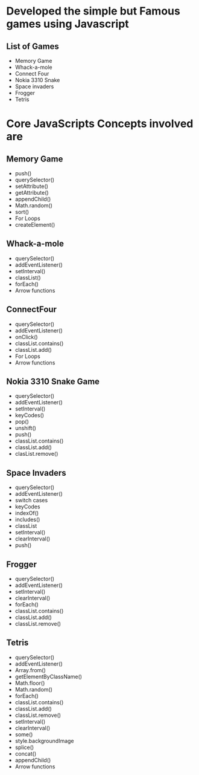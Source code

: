 # Developed the simple but Famous games using Javascript

## List of Games
* Memory Game 
* Whack-a-mole
* Connect Four
* Nokia 3310 Snake
* Space invaders
* Frogger
* Tetris

# Core JavaScripts Concepts involved are
## Memory Game
* push()
* querySelector()
* setAttribute()
* getAttribute()
* appendChild()
* Math.random()
* sort()
* For Loops 
* createElement()

## Whack-a-mole 
* querySelector()
* addEventListener()
* setInterval()
* classList()
* forEach()
* Arrow functions

## ConnectFour 
* querySelector()
* addEventListener()
* onClick()
* classList.contains()
* classList.add()
* For Loops 
* Arrow functions

## Nokia 3310 Snake Game
* querySelector()
* addEventListener()
* setInterval()
* keyCodes()
* pop()
* unshift()
* push()
* classList.contains()
* classList.add()
* clasList.remove()

## Space Invaders 
* querySelector()
* addEventListener()
* switch cases
* keyCodes
* indexOf()
* includes()
* classList
* setInterval()
* clearInterval()
* push()

## Frogger 
* querySelector()
* addEventListener()
* setInterval()
* clearInterval()
* forEach()
* classList.contains()
* classList.add()
* classList.remove()

## Tetris
* querySelector()
* addEventListener()
* Array.from()
* getElementByClassName()
* Math.floor()
* Math.random()
* forEach()
* classList.contains()
* classList.add()
* classList.remove()
* setInterval()
* clearInterval()
* some()
* style.backgroundImage
* splice()
* concat()
* appendChild()
* Arrow functions